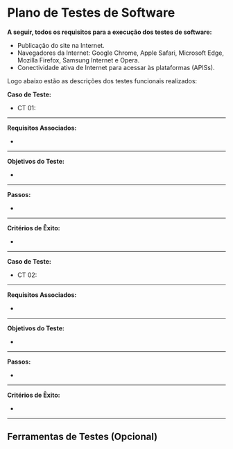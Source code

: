 # Plano de Testes de Software

**A seguir, todos os requisitos para a execução dos testes de software:**

- Publicação do site na Internet.
- Navegadores da Internet:  Google Chrome, Apple Safari, Microsoft Edge, Mozilla Firefox, Samsung Internet e Opera.
- Conectividade ativa de Internet para acessar às plataformas (APISs).

Logo abaixo estão as descrições dos testes funcionais realizados:

**Caso de Teste:** 

- CT 01:


______________________________________________________________________________________________
**Requisitos Associados:**

- 

______________________________________________________________________________________________
**Objetivos do Teste:**

- 

______________________________________________________________________________________________
**Passos:**

- 


______________________________________________________________________________________________
**Critérios de Êxito:**

- 


______________________________________________________________________________________________

**Caso de Teste:** 

- CT 02:


______________________________________________________________________________________________
**Requisitos Associados:**

- 

______________________________________________________________________________________________
**Objetivos do Teste:**

- 

______________________________________________________________________________________________
**Passos:**

- 


______________________________________________________________________________________________
**Critérios de Êxito:**

- 


______________________________________________________________________________________________





 
## Ferramentas de Testes (Opcional)


